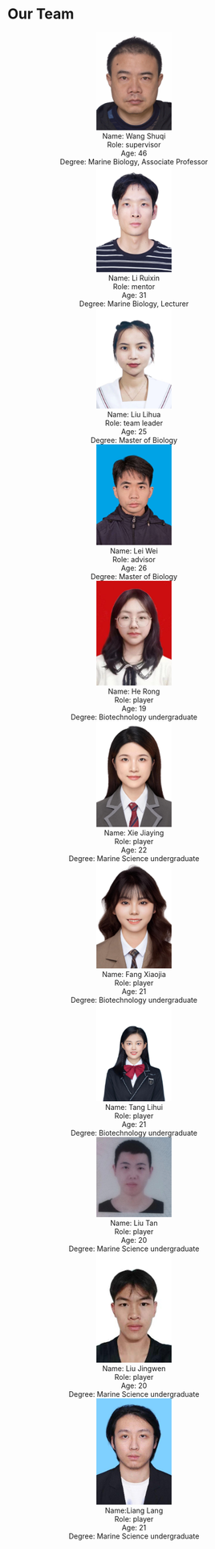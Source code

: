 # Our Team



<center>
    <img src="/img/wangShuqi.jpeg" style="width:150px;"></img>
</center>
<center>
    Name: Wang Shuqi<br>
    Role: supervisor<br>
    Age: 46<br>
    Degree: Marine Biology, Associate Professor
</center>


<center>
    <img src="./img/liRuixin.jpeg" style="width:150px;"></img>
</center>
<center>
    Name: Li Ruixin<br>
    Role: mentor<br>
    Age: 31<br>
    Degree: Marine Biology, Lecturer
</center>


<center>
    <img src="./img/lihua.jpg" style="width:150px;"></img>
</center>
<center>
    Name: Liu Lihua <br>
    Role: team leader<br>
    Age: 25<br>
    Degree: Master of Biology
</center>


<center>
    <img src="./img/leiwei.jpg" style="width:150px;"></img>
</center>
<center>
    Name: Lei Wei<br>
    Role: advisor<br>
    Age: 26<br>
    Degree: Master of Biology
</center>


<center>
    <img src="./img/heRong.jpeg" style="width:150px;"></img>
</center>
<center>
    Name: He Rong<br>
    Role: player<br>
    Age: 19<br>
    Degree: Biotechnology undergraduate
</center>


<center>
    <img src="./img/xieJiaying.jpeg" style="width:150px;"></img>
</center>
<center>
    Name: Xie Jiaying<br>
    Role: player<br>
    Age: 22<br>
    Degree: Marine Science undergraduate
</center>


<center>
    <img src="./img/fangXiaojia.jpeg" style="width:150px;"></img>
</center>
<center>
    Name: Fang Xiaojia<br>
    Role: player<br>
    Age: 21<br>
    Degree: Biotechnology undergraduate
</center>


<center>
    <img src="./img/tangLihui.jpeg" alt="" style="width:150px;"></img>
</center>
<center>
    Name: Tang Lihui<br>
    Role: player<br>
    Age: 21<br>
    Degree: Biotechnology undergraduate
</center>


<center>
    <img src="./img/liuTan.jpeg" style="width:150px;"></img>
</center>
<center>
    Name: Liu Tan<br>
    Role: player<br>
    Age: 20<br>
    Degree: Marine Science undergraduate	
</center>


<center>
    <img src="./img/liuJingwen.jpeg" style="width:150px;"></img>
</center>
<center>
    Name: Liu Jingwen<br>
    Role: player<br>
    Age: 20<br>
    Degree: Marine Science undergraduate		
</center>


<center>
    <img src="./img/liangLang.jpeg" style="width:150px;"></img>
</center>
<center>
    Name:Liang Lang<br>
    Role: player<br>
    Age: 21<br>
    Degree: Marine Science undergraduate		
</center>

